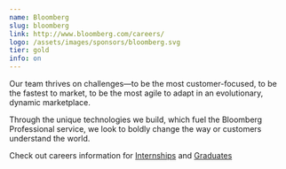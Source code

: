 ```yaml
---
name: Bloomberg
slug: bloomberg
link: http://www.bloomberg.com/careers/
logo: /assets/images/sponsors/bloomberg.svg
tier: gold
info: on
---
```


Our team thrives on challenges—to be the most customer-focused, to be the fastest to market, to be the most agile to adapt in an evolutionary, dynamic marketplace.

Through the unique technologies we build, which fuel the Bloomberg Professional service, we look to boldly change the way or customers understand the world.

Check out careers information for [Internships](http://www.bloomberg.com/careers/internships/#tech) and [Graduates](http://www.bloomberg.com/careers/entry-level/#tech)

